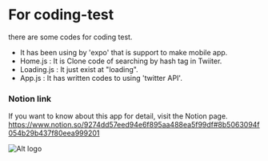 # For coding-test
there are some codes for coding test.
- It has been using by 'expo' that is support to make mobile app.
- Home.js : It is Clone code of searching by hash tag in Twiiter.
- Loading.js : It just exist at "loading".
- App.js : It has written codes to using 'twitter API'.

### Notion link
If you want to know about this app for detail, visit the Notion page.
https://www.notion.so/9274dd57eed94e6f895aa488ea5f99df#8b5063094f054b29b437f80eea999201

![Alt logo](https://delight.weeat.kr/images/logo.png)
